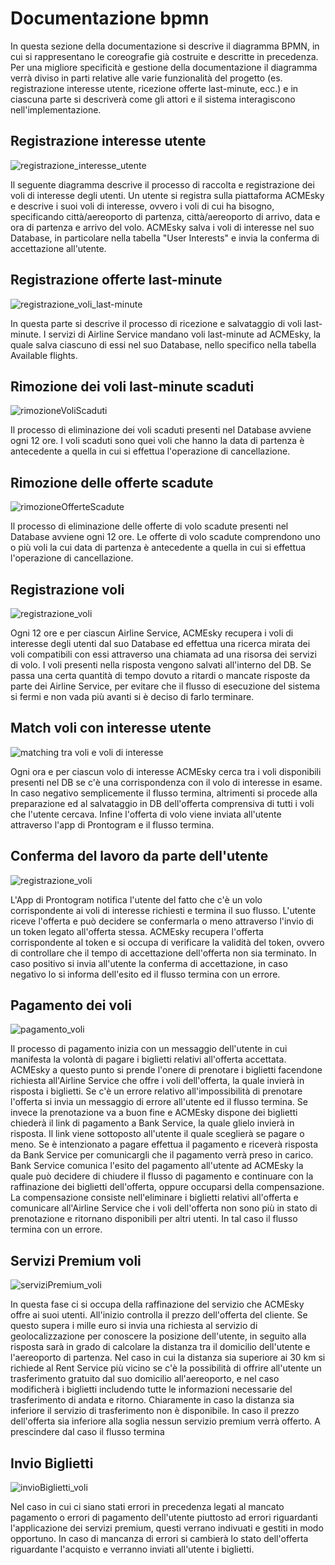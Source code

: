 # Documentazione bpmn


In questa sezione della documentazione si descrive il diagramma BPMN, in cui si rappresentano le coreografie già costruite e descritte in precedenza. Per una migliore specificità e gestione della documentazione il diagramma verrà diviso in parti relative alle varie funzionalità del progetto (es. registrazione interesse utente, ricezione offerte last-minute, ecc.) e in ciascuna parte si descriverà come gli attori e il sistema interagiscono nell'implementazione. 


## Registrazione interesse utente
![registrazione_interesse_utente](registrazioneInteresseUtente.png)

Il seguente diagramma descrive il processo di raccolta e registrazione dei voli di interesse degli utenti. Un utente si registra sulla piattaforma ACMEsky e descrive i suoi voli di interesse, ovvero i voli di cui ha bisogno, specificando città/aereoporto di partenza, città/aereoporto di arrivo, data e ora di partenza e arrivo del volo. ACMEsky salva i voli di interesse nel suo Database, in particolare nella tabella "User Interests" e invia la conferma di accettazione all'utente.



## Registrazione offerte last-minute
![registrazione_voli_last-minute](ricezioneLast-minute.png)

In questa parte si descrive il processo di ricezione e salvataggio di voli last-minute. I servizi di Airline Service mandano voli last-minute ad ACMEsky, la quale salva ciascuno di essi nel suo Database, nello specifico nella tabella Available flights.



## Rimozione dei  voli last-minute scaduti
![rimozioneVoliScaduti](RimozioneVoliScaduti.png)

Il processo di eliminazione dei voli scaduti presenti nel Database avviene ogni 12 ore. I voli scaduti sono quei voli che hanno la data di partenza è antecedente a quella in cui si effettua l'operazione di cancellazione. 



## Rimozione delle offerte scadute
![rimozioneOfferteScadute](RimozioneOfferteScadute.png)

Il processo di eliminazione delle offerte di volo scadute presenti nel Database avviene ogni 12 ore. Le offerte di volo scadute comprendono uno o più voli la cui data di partenza è antecedente a quella in cui si effettua l'operazione di cancellazione. 



## Registrazione voli

![registrazione_voli](ricezioneVoli.png)

Ogni 12 ore e per ciascun Airline Service, ACMEsky recupera i voli di interesse degli utenti dal suo Database ed effettua una ricerca mirata dei voli compatibili con essi attraverso una chiamata ad una risorsa dei servizi di volo. I voli presenti nella risposta vengono salvati all'interno del DB. Se passa una certa quantità di tempo dovuto a ritardi o mancate risposte da parte dei Airline Service, per evitare che il flusso di esecuzione del sistema si fermi e non vada più avanti si è deciso di farlo terminare.



## Match voli con interesse utente
![matching tra voli e voli di interesse](Flights-InterestMatching.png)

Ogni ora e per ciascun volo di interesse ACMEsky cerca tra i voli disponibili presenti nel DB se c'è una corrispondenza con il volo di interesse in esame. In caso negativo semplicemente il flusso termina, altrimenti si procede alla preparazione ed al salvataggio in DB dell'offerta comprensiva di tutti i voli che l'utente cercava. Infine l'offerta di volo viene inviata all'utente attraverso l'app di Prontogram e il flusso termina.



## Conferma del lavoro da parte dell'utente
![registrazione_voli](ConfermaVoloDaUtente.png)

L'App di Prontogram notifica l'utente del fatto che c'è un volo corrispondente ai voli di interesse richiesti e termina il suo flusso. L'utente riceve l'offerta e può decidere se confermarla o meno attraverso l'invio di un token legato all'offerta stessa. ACMEsky recupera l'offerta corrispondente al token e si occupa di verificare la validità del token, ovvero di controllare che il tempo di accettazione dell'offerta non sia terminato. In caso positivo si invia all'utente la conferma di accettazione, in caso negativo lo si informa dell'esito ed il flusso termina con un errore.


## Pagamento dei voli
![pagamento_voli](pagamentoVoli.png)

 Il processo di pagamento inizia con un messaggio dell'utente in cui manifesta la volontà di pagare i biglietti relativi all'offerta accettata. ACMEsky a questo punto si prende l'onere di prenotare i biglietti facendone richiesta all'Airline Service che offre i voli dell'offerta, la quale invierà in risposta i biglietti. Se c'è un errore relativo all'impossibilità di prenotare l'offerta si invia un messaggio di errore all'utente ed il flusso termina. Se invece la prenotazione va a buon fine e ACMEsky dispone dei biglietti chiederà il link di pagamento a Bank Service, la quale glielo invierà in risposta. Il link viene sottoposto all'utente il quale sceglierà se pagare o meno. Se è intenzionato a pagare effettua il pagamento e riceverà risposta da Bank Service per comunicargli che il pagamento verrà preso in carico. Bank Service comunica l'esito del pagamento all'utente ad ACMEsky la quale può decidere di chiudere il flusso di pagamento e continuare con la raffinazione dei biglietti dell'offerta, oppure occuparsi della compensazione. La compensazione consiste nell'eliminare i biglietti relativi all'offerta e comunicare all'Airline Service che i voli dell'offerta non sono più in stato di prenotazione e ritornano disponibili per altri utenti. In tal caso il flusso termina con un errore.



## Servizi Premium voli


![serviziPremium_voli](ServiziPremiumVoli.png)

In questa fase ci si occupa della raffinazione del servizio che ACMEsky offre ai suoi utenti. All'inizio controlla il prezzo dell'offerta del cliente. Se questo supera i mille euro si invia una richiesta al servizio di geolocalizzazione per conoscere la posizione dell'utente, in seguito alla risposta sarà in grado di calcolare la distanza tra il domicilio dell'utente e l'aereoporto di partenza. Nel caso in cui la distanza sia superiore ai 30 km si richiede al Rent Service più vicino se c'è la possibilità di offrire all'utente un trasferimento gratuito dal suo domicilio all'aereoporto, e nel caso modificherà i biglietti includendo tutte le informazioni necessarie del trasferimento di andata e ritorno. Chiaramente in caso la distanza sia inferiore il servizio di trasferimento non è disponibile. In caso il prezzo dell'offerta sia inferiore alla soglia nessun servizio premium verrà offerto. A prescindere dal caso il flusso termina



## Invio Biglietti
![invioBiglietti_voli](invioBiglietti.png)

Nel caso in cui ci siano stati errori in precedenza legati al mancato pagamento o errori di pagamento dell'utente piuttosto ad errori riguardanti l'applicazione dei servizi premium, questi verrano indivuati e gestiti in modo opportuno. In caso di mancanza di errori si cambierà lo stato dell'offerta riguardante l'acquisto e verranno inviati all'utente i biglietti.